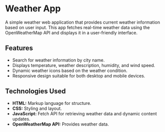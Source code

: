 # Weather App

A simple weather web application that provides current weather information based on user input. This app fetches real-time weather data using the OpenWeatherMap API and displays it in a user-friendly interface.

## Features

- Search for weather information by city name.
- Displays temperature, weather description, humidity, and wind speed.
- Dynamic weather icons based on the weather condition.
- Responsive design suitable for both desktop and mobile devices.

## Technologies Used

- **HTML:** Markup language for structure.
- **CSS:** Styling and layout.
- **JavaScript:** Fetch API for retrieving weather data and dynamic content updates.
- **OpenWeatherMap API:** Provides weather data.
